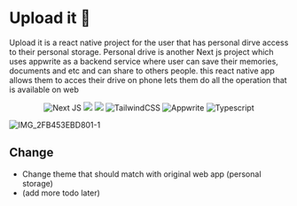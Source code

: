 # Upload it 👋

Upload it is a react native project for the user that has personal dirve access to their personal storage. Personal drive is another Next js project which uses appwrite as a backend service where user can save their memories, documents and etc and can share to others people. this react native app allows them to acces their drive on phone lets them do all the operation that is available on web


<p align="center">
  <img src="https://img.shields.io/badge/react-%2320232a.svg?style=for-the-badge&logo=react&logoColor=%2361DAFB" alt="Next JS" />
   <img src="https://img.shields.io/badge/react_native-%2320232a.svg?style=for-the-badge&logo=react&logoColor=%2361DAFB alt="React native" /> 
   <img src="https://img.shields.io/badge/expo-1C1E24?style=for-the-badge&logo=expo&logoColor=#D04A37 alt="Expo" /> 
  <img src="https://img.shields.io/badge/tailwindcss-%2338B2AC.svg?style=for-the-badge&logo=tailwind-css&logoColor=white" alt="TailwindCSS" />
  <img src="https://img.shields.io/badge/appwrite-F02E65.svg?style=for-the-badge&logo=appwrite&logoColor=white" alt="Appwrite" />
   <img src="https://img.shields.io/badge/typescript-%23007ACC.svg?style=for-the-badge&logo=typescript&logoColor=white" alt="Typescript" />
</p>

![IMG_2FB453EBD801-1](https://github.com/user-attachments/assets/1bba1392-0d3d-4080-9668-a9d83a9ae7c6)


## Change

- Change theme that should match with original web app (personal storage)
- (add more todo later)

